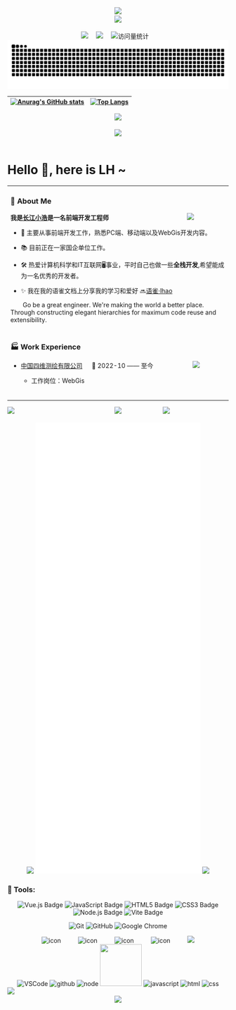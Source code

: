 <div align="center">

  <!-- dynamic typing effect 动态打字效果 -->
  <div>
    <a href="http://linecode.top" target="_blank">
      <img src="https://readme-typing-svg.demolab.com?font=Fira+Code&pause=1000&width=435&lines=I'm LH, welcome here!&center=true&size=27" />
    </a>
  </div>

  <!-- knock code pictures 敲代码的图片 -->
  <picture>
    <source media="(prefers-color-scheme: dark)" srcset="https://cdn.jsdelivr.net/gh/LHNB521/LHNB521/assets/images/coding.gif" />
    <source media="(prefers-color-scheme: light)" srcset="https://cdn.jsdelivr.net/gh/LHNB521/LHNB521/assets/images/developer.svg" height="225px" />
    <img src="https://cdn.jsdelivr.net/gh/LHNB521/LHNB521/assets/images/coding.gif" />
  </picture>

  <!-- for beauty 留个空行好看点 -->
  <div>&nbsp;</div>

  <!-- profile logo 个人资料徽标 -->
  <div>
    <a href="linecode.top" target="_blank"><img src="https://img.shields.io/badge/Website-个人网站-rgb(170, 220, 245)" /></a>&emsp;
    <a href="https://www.yuque.com/lhao" target="_blank"><img src="https://img.shields.io/badge/Yuque-语雀-rgb(49, 204, 121)" /></a>&emsp;
    <!-- visitor -->
    <img src="https://komarev.com/ghpvc/?username=LHNB521&label=Views&color=0e75b6&style=flat" alt="访问量统计" />&emsp;
  </div>

  <!-- 活跃贪吃蛇 -->
  <picture>
    <source media="(prefers-color-scheme: dark)" srcset="https://raw.githubusercontent.com/LHNB521/LHNB521/output/github-contribution-grid-snake-dark.svg">
    <source media="(prefers-color-scheme: light)" srcset="https://raw.githubusercontent.com/LHNB521/LHNB521/output/github-contribution-grid-snake.svg">
    <img alt="github contribution grid snake animation" src="https://raw.githubusercontent.com/LHNB521/LHNB521/output/github-contribution-grid-snake.svg">
  </picture>

  <!-- 个人信息统计 -->
  | [![Anurag's GitHub stats](https://github-readme-stats.vercel.app/api?username=LHNB521&hide=contribs,issues&show_icons=trueshow_icons=true&theme=radical)](https://github.com/LHNB521) | [![Top Langs](https://github-readme-stats.vercel.app/api/top-langs/?username=LHNB521&theme=radical&layout=compact)](https://github.com/LHNB521) |
  | ------------- | ------------- |


  <!-- 活跃折线图 -->
  <picture>
    <source media="(prefers-color-scheme: dark)" srcset="https://github-readme-activity-graph.vercel.app/graph?username=LHNB521&theme=xcode&bg_color=FF000000&hide_border=true" />
    <source media="(prefers-color-scheme: light)" srcset="https://github-readme-activity-graph.vercel.app/graph?username=LHNB521&theme=xcode&bg_color=FF000000&color=000000&hide_border=true" />
    <img src="https://github-readme-activity-graph.vercel.app/graph?username=LHNB521&theme=xcode&bg_color=FF000000&hide_border=true" />
  </picture>

  <div>&nbsp;</div>

  <!-- GitHub 奖杯🏆 -->
  <div>
    <img src="https://github-profile-trophy.vercel.app/?username=LHNB521&theme=gruvbox&row=1&column=7&no-frame=true&no-bg=true" />
    <br/>
  </div>

</div>

<div>&nbsp;</div>

# Hello 👋, here is LH ~

<table>
<!-- 个人介绍 -->
<tr><td>

### 🤺 About Me
<img align="right" width="88" src="https://cdn.jsdelivr.net/gh/LHNB521/LHNB521/assets/images/computer.png" />

**我是[长江小浩](https://yuque.com/lhao)是一名前端开发工程师**

- 🌱 主要从事前端开发工作，熟悉PC端、移动端以及WebGis开发内容。

- 📚 目前正在一家国企单位工作。

- 🛠️ 热爱计算机科学和IT互联网🖥️事业，平时自己也做一些**全栈开发**,希望能成为一名优秀的开发者。

- ✨ 我在我的语雀文档上分享我的学习和爱好 🔜<a href="https://yuque.com/lhao" target="_blank">语雀·lhao</a>

<p>&emsp;&emsp;Go be a great engineer. We're making the world a better place. Through constructing elegant hierarchies for maximum code reuse and extensibility.</p>

</td></tr>

<!-- 工作经历 -->
<tr><td>

### 🏭 Work Experience
<img align="right" width="75" src="https://cdn.jsdelivr.net/gh/LHNB521/LHNB521/assets/images/siwei.png" />

- [中国四维测绘有限公司](https://www.chinasiwei.com/) &emsp; 📌 2022-10 —— 至今

  - 工作岗位：WebGis

<div>&nbsp;</div>

</td></tr>
</table>



<!-- github-readme-streak-stats 连续提交代码天数记录 -->
<div align="center">
    <img align="left" width="150" src="https://cdn.jsdelivr.net/gh/LHNB521/LHNB521/assets/images/left.png" />
    <picture>
      <source aligh="center" media="(prefers-color-scheme: dark)" srcset="https://github-readme-streak-stats.herokuapp.com/?user=LHNB521&theme=dark&hide_border=true" />
      <source aligh="center" media="(prefers-color-scheme: light)" srcset="https://github-readme-streak-stats.herokuapp.com/?user=LHNB521&theme=light&hide_border=true" />
      <img aligh="center" src="https://github-readme-streak-stats.herokuapp.com/?user=LHNB521&theme=dark&hide_border=true" />
    </picture>
    <img align="right" width="150"  src="https://cdn.jsdelivr.net/gh/LHNB521/LHNB521/assets/images/right.png" />
    <div>&nbsp;</div>
    <!-- metrics -->
    <img width="150" src="https://cdn.jsdelivr.net/gh/LHNB521/LHNB521/assets/images/cxyduck.gif"/>
    <img src="/github-metrics.svg">
    <img width="150" src="https://cdn.jsdelivr.net/gh/LHNB521/LHNB521/assets/images/cxyduck.gif">
</div>

### 🧰 Tools:
<!--  skill badge 技能徽章 -->
<div align="center">

![Vue.js Badge](https://img.shields.io/badge/Vue.js-4FC08D?logo=vuedotjs&logoColor=fff&style=flat)  ![JavaScript Badge](https://img.shields.io/badge/JavaScript-F7DF1E?logo=javascript&logoColor=000&style=flat) ![HTML5 Badge](https://img.shields.io/badge/HTML5-E34F26?logo=html5&logoColor=fff&style=flat) ![CSS3 Badge](https://img.shields.io/badge/CSS3-1572B6?logo=css3&logoColor=fff&style=flat) ![Node.js Badge](https://img.shields.io/badge/Node.js-393?logo=nodedotjs&logoColor=fff&style=flat) ![Vite Badge](https://img.shields.io/badge/Vite-646CFF?logo=vite&logoColor=fff&style=flat)

![Git](https://img.shields.io/badge/-Git-FCC624?style=flat-square&logo=git) ![GitHub](https://img.shields.io/badge/-GitHub-pink?style=flat-square&logo=github) ![Google Chrome](https://img.shields.io/badge/Chrome-4285F4?style=flat-square&logo=GoogleChrome&logoColor=white)

</div>

<div align="center">
  <!-- svg动图 -->
  <img src="https://techstack-generator.vercel.app/js-icon.svg" alt="icon" width="65" style="width: 65px; height: 65px; margin-right:35px; margin-bottom: 0px;" />
  <img src="https://techstack-generator.vercel.app/nginx-icon.svg" alt="icon" width="65" style="width: 65px; height: 65px; margin-right: 35px; margin-bottom: 0px;" />
  <img src="https://techstack-generator.vercel.app/webpack-icon.svg" alt="icon" width="65" style="width: 65px; height: 65px; margin-right: 35px; margin-bottom: 0px;" />
  <img src="https://techstack-generator.vercel.app/eslint-icon.svg" alt="icon" width="65" style="width: 65px; height: 65px; margin-right: 35px; margin-bottom: 0px;" />

  <!-- svg静态图 -->
  <img src="https://skillicons.dev/icons?i=git,postman,webstorm,linux,ubuntu,gmail"/>
</div>

<!-- Gif -->
<div align="center">
  <img alt="VSCode" src="https://i.giphy.com/media/IdyAQJVN2kVPNUrojM/200.webp" width="100" title="vscode">
  <img alt="github" src="https://i.giphy.com/media/KzJkzjggfGN5Py6nkT/200.webp" width="100" title="github">
  <img alt="node" src="https://media.giphy.com/media/kdFc8fubgS31b8DsVu/giphy.gif" width="85" title="node">
  <img height="95" width="95" src="https://cdn.jsdelivr.net/gh/sun0225SUN/sun0225SUN/assets/images/vue.webp">
  <img alt="javascript" src="https://media3.giphy.com/media/ln7z2eWriiQAllfVcn/200w.webp" width="100" title="javascript">
  <img alt-"html5" src="https://media.giphy.com/media/XAxylRMCdpbEWUAvr8/giphy.gif" width="100" title="html">
  <img alt="css" src="https://media.giphy.com/media/fsEaZldNC8A1PJ3mwp/giphy.gif" width="100" title="css">
</div>

<!-- profile-3d-contrib 3D 贡献图-->
<picture>
  <source media="(prefers-color-scheme: dark)" srcset="https://cdn.jsdelivr.net/gh/LHNB521/LHNB521/profile-3d-contrib/profile-night-rainbow.svg" />
  <source media="(prefers-color-scheme: light)" srcset="https://cdn.jsdelivr.net/gh/LHNB521/LHNB521/profile-3d-contrib/profile-gitblock.svg" />
  <img src="https://cdn.jsdelivr.net/gh/LHNB521/LHNB521/profile-3d-contrib/profile-night-rainbow.svg" />
</picture>


<div align="center">
  <img src="https://cdn.jsdelivr.net/gh/LHNB521/LHNB521/assets/images/icon.png" />
</div>

